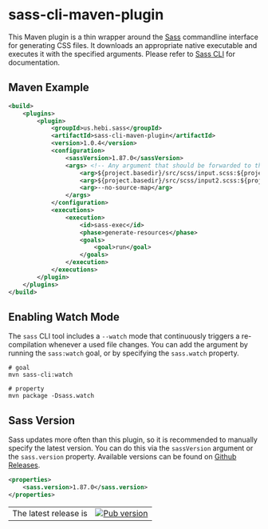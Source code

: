 # sass-cli-maven-plugin

This Maven plugin is a thin wrapper around the [Sass](https://sass-lang.com/) commandline interface for generating CSS files. It downloads an appropriate native executable and executes it with the specified arguments. Please refer to [Sass CLI](https://sass-lang.com/documentation/cli/dart-sass) for documentation.

## Maven Example

```xml
<build>
    <plugins>
        <plugin>
            <groupId>us.hebi.sass</groupId>
            <artifactId>sass-cli-maven-plugin</artifactId>
            <version>1.0.4</version>
            <configuration>
                <sassVersion>1.87.0</sassVersion>
                <args> <!-- Any argument that should be forwarded to the sass cli -->
                    <arg>${project.basedir}/src/scss/input.scss:${project.basedir}/target/classes/output.css</arg>
                    <arg>${project.basedir}/src/scss/input2.scss:${project.basedir}/target/classes/output2.css</arg>
                    <arg>--no-source-map</arg>
                </args>
            </configuration>
            <executions>
                <execution>
                    <id>sass-exec</id>
                    <phase>generate-resources</phase>
                    <goals>
                        <goal>run</goal>
                    </goals>
                </execution>
            </executions>
        </plugin>
    </plugins>
</build>
```

## Enabling Watch Mode

The `sass` CLI tool includes a `--watch` mode that continuously triggers a re-compilation whenever a used file changes. You can add the argument by running the `sass:watch` goal, or by specifying the `sass.watch` property.

```shell
# goal
mvn sass-cli:watch

# property
mvn package -Dsass.watch
```

## Sass Version

Sass updates more often than this plugin, so it is recommended to manually specify the latest version. You can do this via the `sassVersion` argument or the `sass.version` property. Available versions can be found on [Github Releases](https://github.com/sass/dart-sass/releases/).

```xml
<properties>
    <sass.version>1.87.0</sass.version>
</properties>
```

<table>
  <tr>
    <td valign="middle">
      The latest release is
    </td>
    <td valign="middle">
      <a href="https://pub.dartlang.org/packages/sass"><img alt="Pub version" src="https://img.shields.io/pub/v/sass.svg"></a>
    </td>
  </tr>
</table>


